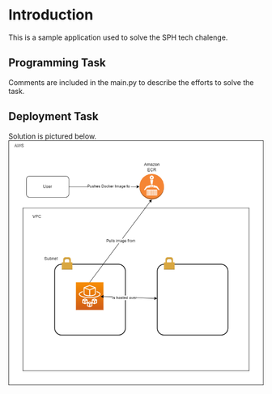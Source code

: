 # Introduction

This is a sample application used to solve the SPH tech chalenge.


## Programming Task

Comments are included in the main.py to describe the efforts to solve the task.

## Deployment Task

Solution is pictured below. 
![architecture](sph-challenge.drawio.png)

